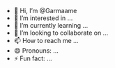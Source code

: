 - 👋 Hi, I’m @Garmaame
- 👀 I’m interested in ...
- 🌱 I’m currently learning ...
- 💞️ I’m looking to collaborate on ...
- 📫 How to reach me ...
- 😄 Pronouns: ...
- ⚡ Fun fact: ...

<!---
Garmaame/Garmaame is a ✨ special ✨ repository because its `README.md` (this file) appears on your GitHub profile.
You can click the Preview link to take a look at your changes.
--->
